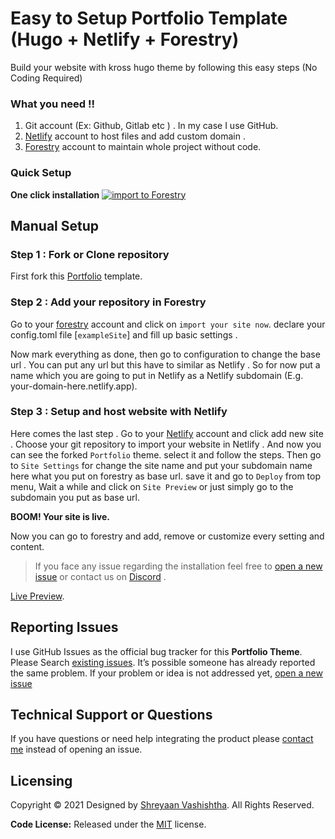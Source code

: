 # Easy to Setup Portfolio Template (Hugo + Netlify + Forestry)
Build your website with kross hugo theme by following this easy steps (No Coding Required)

### What you need !!

1. Git account (Ex: Github, Gitlab etc ) . In my case I use GitHub.
2. [Netlify](https://netlify.com) account to host files and add custom domain .
3. [Forestry](https://forestry.io) account to maintain whole project without code.

### Quick Setup
**One click installation** [![import to Forestry](https://assets.forestry.io/import-to-forestryK.svg)](https://app.forestry.io/quick-start?repo=Shreyaan-Vashishtha/portfolio-template&engine=hugo&version=0.60.1&config=exampleSite)

## Manual Setup

### Step 1 : Fork or Clone repository

First fork this [Portfolio](https://github.com/Shreyaan-Vashishtha/portfolio-template/) template.

### Step 2 : Add your repository in Forestry

Go to your [forestry](https://forestry.io) account and click on `import your site now`. declare your config.toml file [`exampleSite`] and fill up basic settings .

Now mark everything as done, then go to configuration to change the base url . You can put any url but this have to similar as Netlify . So for now put a name which you are going to put in Netlify as a Netlify subdomain (E.g. your-domain-here.netlify.app).

### Step 3 : Setup and host website with Netlify

Here comes the last step . Go to your [Netlify](https://netlify.com) account and click add new site . Choose your git repository to import your website in Netlify .  And now you can see the forked `Portfolio` theme. select it and follow the steps. Then go to `Site Settings` for change the site name and put your subdomain name here what you put on forestry as base url. save it and go to `Deploy` from top menu, Wait a while and click on `Site Preview` or just simply go to the subdomain you put as base url. 

**BOOM! Your site is live.** 

Now you can go to forestry and add, remove or customize every setting and content.

> If you face any issue regarding the installation feel free to [open a new issue](https://github.com/Shreyaan-Vashishtha/portfolio-template/issues) or contact us on [Discord](https://www.discord.com) .


[Live Preview](https://work.shreyaan.tech).


## Reporting Issues

I use GitHub Issues as the official bug tracker for this **Portfolio Theme**. Please Search [existing issues](https://github.com/Shreyaan-Vashishtha/portfolio-template/issues). It’s possible someone has already reported the same problem.
If your problem or idea is not addressed yet, [open a new issue](https://github.com/Shreyaan-Vashishtha/portfolio-template/issues/new)

## Technical Support or Questions

If you have questions or need help integrating the product please [contact me](mailto:shreyaan2007@Gmail.com) instead of opening an issue.

## Licensing

Copyright &copy; 2021 Designed by [Shreyaan Vashishtha](https://shreyaan.tech). All Rights Reserved.

**Code License:** Released under the [MIT](https://github.com/Shreyaan-Vashishtha/portfolio-template/blob/master/LICENSE) license.
